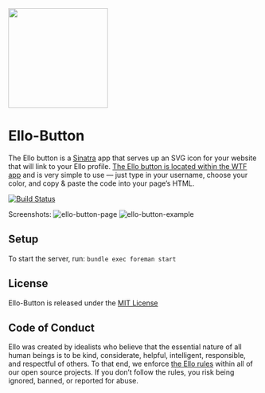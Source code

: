 <img src="http://d324imu86q1bqn.cloudfront.net/uploads/user/avatar/641/large_Ello.1000x1000.png" width="200px" height="200px" />

# Ello-Button

The Ello button is a [Sinatra](http://www.sinatrarb.com/) app that serves up an
SVG icon for your website that will link to your Ello profile.
[The Ello button is located within the WTF app](https://ello.co/wtf/resources/ello-button/)
and is very simple to use — just type in your username, choose your color, and
copy & paste the code into your page’s HTML.

[![Build Status](https://travis-ci.com/ello/ello-button.svg?branch=main)](https://travis-ci.com/ello/ello-button)

Screenshots:
![ello-button-page](https://cloud.githubusercontent.com/assets/867428/12539095/1f6dc27c-c2a8-11e5-983e-4524084ad6c3.png)
![ello-button-example](https://cloud.githubusercontent.com/assets/867428/12539098/2b3204ec-c2a8-11e5-9fca-514b3d46a7f5.gif)

## Setup

To start the server, run: `bundle exec foreman start`

## License

Ello-Button is released under the [MIT License](/LICENSE)

## Code of Conduct

Ello was created by idealists who believe that the essential nature of all human
beings is to be kind, considerate, helpful, intelligent, responsible, and
respectful of others. To that end, we enforce
[the Ello rules](https://ello.co/wtf/policies/rules/) within all of our open
source projects. If you don’t follow the rules, you risk being ignored, banned,
or reported for abuse.

